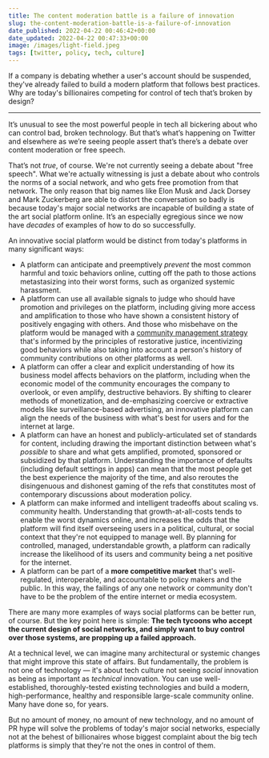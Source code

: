 ```yaml
---
title: The content moderation battle is a failure of innovation
slug: the-content-moderation-battle-is-a-failure-of-innovation
date_published: 2022-04-22 00:46:42+00:00
date_updated: 2022-04-22 00:47:33+00:00
image: /images/light-field.jpeg
tags: [twitter, policy, tech, culture]
---
```

If a company is debating whether a user's account should be suspended, they've already failed to build a modern platform that follows best practices. Why are today's billionaires competing for control of tech that’s broken by design?

---

It’s unusual to see the most powerful people in tech all bickering about who can control bad, broken technology. But that’s what’s happening on Twitter and elsewhere as we’re seeing people assert that’s there’s a debate over content moderation or free speech.

That’s not *true*, of course. We're not currently seeing a debate about "free speech". What we're actually witnessing is just a debate about who controls the norms of a social network, and who gets free promotion from that network. The only reason that big names like Elon Musk and Jack Dorsey and Mark Zuckerberg are able to distort the conversation so badly is because today's major social networks are incapable of building a state of the art social platform online. It’s an especially egregious since we now have *decades* of examples of how to do so successfully.

An innovative social platform would be distinct from today's platforms in many significant ways:

- A platform can anticipate and preemptively *prevent* the most common harmful and toxic behaviors online, cutting off the path to those actions metastasizing into their worst forms, such as organized systemic harassment.
- A platform can use all available signals to judge who should have promotion and privileges on the platform, including giving more access and amplification to those who have shown a consistent history of positively engaging with others. And those who misbehave on the platform would be managed with a [community management strategy](/2022/04/06/off-platform-knowledge/) that's informed by the principles of restorative justice, incentivizing good behaviors while also taking into account a person's history of community contributions on other platforms as well.
- A platform can offer a clear and explicit understanding of how its business model affects behaviors on the platform, including when the economic model of the community encourages the company to overlook, or even amplify, destructive behaviors. By shifting to clearer methods of monetization, and de-emphasizing coercive or extractive models like surveillance-based advertising, an innovative platform can align the needs of the business with what's best for users and for the internet at large.
- A platform can have an honest and publicly-articulated set of standards for content, including drawing the important distinction between what's *possible* to share and what gets amplified, promoted, sponsored or subsidized by that platform. Understanding the importance of defaults (including default settings in apps) can mean that the most people get the best experience the majority of the time, and also reroutes the disingenuous and dishonest gaming of the refs that constitutes most of contemporary discussions about moderation policy.
- A platform can make informed and intelligent tradeoffs about scaling vs. community health. Understanding that growth-at-all-costs tends to enable the worst dynamics online, and increases the odds that the platform will find itself overseeing users in a political, cultural, or social context that they're not equipped to manage well. By planning for controlled, managed, understandable growth, a platform can radically increase the likelihood of its users and community being a net positive for the internet.
- A platform can be part of a **more competitive market** that's well-regulated, interoperable, and accountable to policy makers and the public. In this way, the failings of any one network or community don't have to be the problem of the entire internet or media ecosystem.

There are many more examples of ways social platforms can be better run, of course. But the key point here is simple: **The tech tycoons who accept the current design of social networks, and simply want to buy control over those systems, are propping up a failed approach.**

At a technical level, we can imagine many architectural or systemic changes that might improve this state of affairs. But fundamentally, the problem is not one of technology — it's about tech culture not seeing *social* innovation as being as important as *technical* innovation. You can use well-established, thoroughly-tested existing technologies and build a modern, high-performance, healthy and responsible large-scale community online. Many have done so, for years.

But no amount of money, no amount of new technology, and no amount of PR hype will solve the problems of today's major social networks, especially not at the behest of billionaires whose biggest complaint about the big tech platforms is simply that they're not the ones in control of them. 
